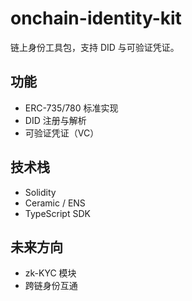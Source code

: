 # onchain-identity-kit
链上身份工具包，支持 DID 与可验证凭证。

## 功能
- ERC-735/780 标准实现
- DID 注册与解析
- 可验证凭证（VC）

## 技术栈
- Solidity
- Ceramic / ENS
- TypeScript SDK

## 未来方向
- zk-KYC 模块
- 跨链身份互通

